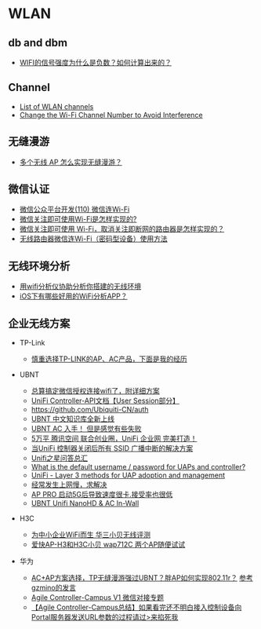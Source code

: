 # WLAN

## db and dbm
* [WIFI的信号强度为什么是负数？如何计算出来的？](https://www.zhihu.com/question/22166789?sort=created)

## Channel
* [List of WLAN channels](https://en.wikipedia.org/wiki/List_of_WLAN_channels)
* [Change the Wi-Fi Channel Number to Avoid Interference](https://www.lifewire.com/wifi-channel-number-change-to-avoid-interference-818208)

## 无缝漫游
* [多个无线 AP 怎么实现无缝漫游？](https://www.zhihu.com/question/19751226)

## 微信认证
* [微信公众平台开发(110) 微信连Wi-Fi](http://www.cnblogs.com/txw1958/p/weixin-wifi.html)
* [微信关注即可使用Wi-Fi是怎样实现的?](http://network.51cto.com/art/201406/442828.htm)
* [微信关注即可使用 Wi-Fi，取消关注即断网的路由器是怎样实现的？](https://www.zhihu.com/question/23667625)
* [无线路由器微信连Wi-Fi（密码型设备）使用方法](http://service.tp-link.com.cn/detail_article_3304.html)

## 无线环境分析
* [用wifi分析仪协助分析你搭建的无线环境](http://bbs.ubnt.com.cn/forum.php?mod=viewthread&tid=13814&extra=page%3D1%26filter%3Dtypeid%26typeid%3D102%26typeid%3D102)
* [iOS下有哪些好用的WiFi分析APP？](https://www.zhihu.com/question/41404124)

## 企业无线方案
* TP-Link
  * [慎重选择TP-LINK的AP、AC产品，下面是我的经历](http://tieba.baidu.com/p/3508791303)
* UBNT
  * [总算搞定微信授权连接wifi了，附详细方案](http://bbs.ubnt.com.cn/forum.php?mod=viewthread&tid=17679&extra=page%3D1)
  * [UniFi Controller-API文档【User Session部分】](http://bbs.ubnt.com.cn/forum.php?mod=viewthread&tid=15577&extra=page%3D1)
  * <https://github.com/Ubiquiti-CN/auth>
  * [UBNT 中文知识库全新上线](http://bbs.ubnt.com.cn/knowledge.php)
  * [UBNT AC 入手！ 但是感觉有些失败](https://www.chiphell.com/thread-1158729-1-1.html)
  * [5万平 腾讯空间 联合创业圈，UniFi 企业网 完美打造！](http://bbs.ubnt.com.cn/forum.php?mod=viewthread&tid=17568&extra=page%3D1)
  * [当UniFi 控制器关闭后所有 SSID 广播中断的解决方案](http://bbs.ubnt.com.cn/forum.php?mod=viewthread&tid=13316&highlight=unifi%2B%E5%85%B3%E9%97%AD)
  * [Unifi之星问答总汇](http://bbs.ubnt.com.cn/forum.php?mod=viewthread&tid=13515)
  * [What is the default username / password for UAPs and controller?](https://help.ubnt.com/hc/en-us/articles/204909374-UniFi-What-is-the-default-username-password-for-UAPs-and-controller-)
  * [UniFi - Layer 3 methods for UAP adoption and management](https://help.ubnt.com/hc/en-us/articles/204909754-UniFi-Layer-3-methods-for-UAP-adoption-and-management)
  * [经常发生上网慢，求解决](http://bbs.ubnt.com.cn/forum.php?mod=viewthread&tid=18934&extra=page%3D4)
  * [AP PRO 启动5G后导致速度很卡.接受率也很低](http://bbs.ubnt.com.cn/forum.php?mod=viewthread&tid=19065&extra=page%3D5)
  * [UBNT Unifi NanoHD & AC In-Wall](https://www.chiphell.com/article-20602-1.html)

* H3C
  * [为中小企业WiFi而生 华三小贝无线评测](http://net.it168.com/a2016/1130/3050/000003050277_all.shtml)
  * [爱快AP-H3和H3C小贝 wap712C 两个AP随便试试](https://www.chiphell.com/thread-1639244-1-1.html)
* 华为
  * [AC+AP方案选择，TP无缝漫游强过UBNT？胖AP如何实现802.11r？](http://koolshare.cn/thread-109233-1-4.html) [参考gzmino的发言](http://koolshare.cn/forum.php?mod=viewthread&tid=109233&page=1&authorid=17218)
  * [Agile Controller-Campus V1 微信对接专题](http://support.huawei.com/enterprise/docinforeader.action?contentId=DOC1000082669&partNo=10142)
  * [【Agile Controller-Campus总结】如果看完还不明白接入控制设备向Portal服务器发送URL参数的过程请过>来掐死我](http://forum.huawei.com/enterprise/thread-354775.html)

